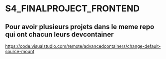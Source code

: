 # S4_FINALPROJECT_FRONTEND
 
## Pour avoir plusieurs projets dans le meme repo qui ont chacun leurs devcontainer
<https://code.visualstudio.com/remote/advancedcontainers/change-default-source-mount>